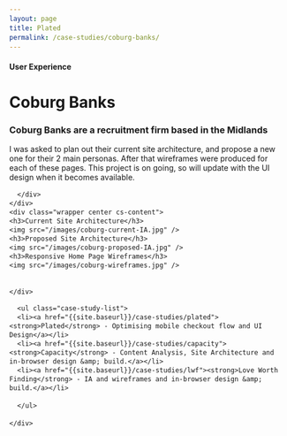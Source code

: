 ```yaml
---
layout: page
title: Plated
permalink: /case-studies/coburg-banks/
---
```


<div class="case-studies">
  <div class="page-content">
    <div class="wrapper">
      <div class="half page-heading">
        <h4>User Experience</h4>
        <h1>Coburg Banks</h1>
        <h3>Coburg Banks are a recruitment firm based in the Midlands</h3>
        <p>I was asked to plan out their current site architecture, and propose a new one for their 2 main personas. After that wireframes were produced for each of these pages. This project is on going, so will update with the UI design when it becomes available.</p>

      </div>
    </div>
    <div class="wrapper center cs-content">
    <h3>Current Site Architecture</h3>
    <img src="/images/coburg-current-IA.jpg" />
    <h3>Proposed Site Architecture</h3>
    <img src="/images/coburg-proposed-IA.jpg" />
    <h3>Responsive Home Page Wireframes</h3>
    <img src="/images/coburg-wireframes.jpg" />


    </div>

  </div>

  <div class="page-content">
    <div class="wrapper">

      <ul class="case-study-list">
      <li><a href="{{site.baseurl}}/case-studies/plated"><strong>Plated</strong> - Optimising mobile checkout flow and UI Design</a></li>
      <li><a href="{{site.baseurl}}/case-studies/capacity"><strong>Capacity</strong> - Content Analysis, Site Architecture and in-browser design &amp; build.</a></li>
      <li><a href="{{site.baseurl}}/case-studies/lwf"><strong>Love Worth Finding</strong> - IA and wireframes and in-browser design &amp; build.</a></li>

      </ul>

    </div>
  </div>

</div>
